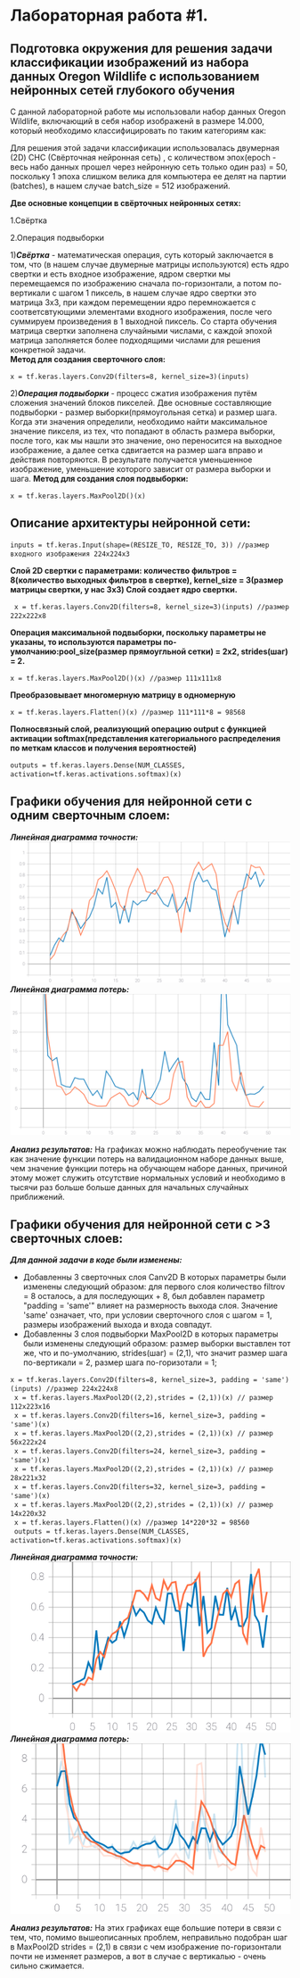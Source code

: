 Лабораторная работа #1.
====
Подготовка окружения для решения задачи классификации изображений из набора
данных Oregon Wildlife с использованием нейронных сетей глубокого обучения
-----

С данной лабораторной работе мы использовали набор данных Oregon Wildlife, включающий в себя набор изображенй в размере 14.000, который необходимо классифицировать по таким категориям как: 

Для решения этой задачи классификации использовалась двумерная (2D) СНС (Свёрточная нейронная сеть) ,  с количеством эпох(epoch - весь набо данных прошел через нейронную сеть только один раз) = 50, поскольку 1 эпоха слишком велика для компьютера ее делят на партии (batches), в нашем случае batch_size = 512 изображений. 

**Две основные концепции в свёрточных нейронных сетях:**

1.Свёртка 

2.Операция подвыборки 

1)***Свёртка*** - математическая операция, суть который заключается в том, что (в нашем случае двумерные матрицы используются) есть ядро свертки и есть входное изображение, ядром свертки мы перемещаемся по изображению сначала по-горизонтали, а потом по-вертикали с шагом 1 пиксель, в нашем случае ядро свертки это матрица 3х3, при каждом перемещении ядро перемножается с соответсвтующими элементами входного изображения, после чего суммируем произведения в 1 выходной пиксель. Со старта обучения матрица свертки заполнена случайными числами, с каждой эпохой матрица заполняется более подходящими числами для решения конкретной задачи.  
**Метод для создания сверточного слоя:**  
 ```
 x = tf.keras.layers.Conv2D(filters=8, kernel_size=3)(inputs)
 ```
2)***Операция подвыборки*** - процесс сжатия изображения путём сложения значений блоков пикселей. Две основные составляющие подвыборки - размер выборки(прямоугольная сетка) и размер шага. Когда эти значения определили, необходимо найти максимальное значение пикселя, из тех, что попадают в область размера выборки, после того, как мы нашли это значение, оно переносится на выходное изображение, а далее сетка сдвигается на размер шага вправо и действия повторяются. В результате получается уменьшенное изображение, уменьшение которого зависит от размера выборки и шага. 
**Метод для создания слоя подвыборки:**
```
x = tf.keras.layers.MaxPool2D()(x)
```  
Описание архитектуры нейронной сети:
----

```
inputs = tf.keras.Input(shape=(RESIZE_TO, RESIZE_TO, 3)) //размер входного изображения 224х224х3
```
**Слой 2D свертки с параметрами: количество фильтров = 8(количество выходных фильтров в свертке), kernel_size = 3(размер матрицы свертки, у нас 3х3) Слой создает ядро свертки.**
```
 x = tf.keras.layers.Conv2D(filters=8, kernel_size=3)(inputs) //размер 222х222х8
 ```
 **Операция максимальной подвыборки, поскольку параметры не указаны, то используются параметры по-умолчанию:pool_size(размер прямоугльной сетки) = 2х2, strides(шаг) = 2.**
 ```
 x = tf.keras.layers.MaxPool2D()(x) //размер 111х111х8
 ```
 **Преобразовывает многомерную матрицу в одномерную**
 ```
 x = tf.keras.layers.Flatten()(x) //размер 111*111*8 = 98568
 ```
 **Полносвязный слой, реализующий операцию output c функцией активации softmax(представления категориального распределения по меткам классов и получения вероятностей)**
 ```
 outputs = tf.keras.layers.Dense(NUM_CLASSES, activation=tf.keras.activations.softmax)(x)
 ```
 Графики обучения для нейронной сети с одним сверточным слоем:
 ----
 
 ***Линейная диаграмма точности:*** 
 <img src="./epoch_categorical_accuracy_1.svg">
 ***Линейная диаграмма потерь:*** 
 <img src="./epoch_loss_1.svg">
 
 ***Анализ результатов:***
 На графиках можно наблюдать переобучение так как значение функции потерь на валидационном наборе данных выше, чем значение функции потерь на обучающем наборе данных, причиной этому может служить отсутствие нормальных условий и необходимо в тысячи раз больше больше данных для начальных случайных приближений.
 
 
 Графики обучения для нейронной сети с >3 сверточных слоев:
 ----
 ***Для данной задачи в коде были изменены:***
 * Добавленны 3 сверточных слоя Canv2D В которых параметры были изменены следующий образом: для первого слоя количество filtrov = 8 осталось, а для последующих + 8, был добавлен параметр "padding = 'same'" влияет на размерность выхода слоя. Значение 'same' означает, что, при условии сверточного слоя с шагом = 1, размеры изображений выхода и входа совпадут.
 * Добавленны 3 слоя подвыборки MaxPool2D в которых параметры были изменены следующий образом: размер выборки выставлен тот же, что и по-умолчанию, strides(шаг) = (2,1), что значит размер шага по-вертикали = 2, размер шага по-горизотали = 1;
 ```
 x = tf.keras.layers.Conv2D(filters=8, kernel_size=3, padding = 'same')(inputs) //размер 224х224х8
  x = tf.keras.layers.MaxPool2D((2,2),strides = (2,1))(x) // размер 112х223х16
  x = tf.keras.layers.Conv2D(filters=16, kernel_size=3, padding = 'same')(x) 
  x = tf.keras.layers.MaxPool2D((2,2),strides = (2,1))(x) // размер 56х222х24
  x = tf.keras.layers.Conv2D(filters=24, kernel_size=3, padding = 'same')(x) 
  x = tf.keras.layers.MaxPool2D((2,2),strides = (2,1))(x) // размер 28х221х32
  x = tf.keras.layers.Conv2D(filters=32, kernel_size=3, padding = 'same')(x) 
  x = tf.keras.layers.MaxPool2D((2,2),strides = (2,1))(x) // размер 14х220х32
  x = tf.keras.layers.Flatten()(x) //размер 14*220*32 = 98560
  outputs = tf.keras.layers.Dense(NUM_CLASSES, activation=tf.keras.activations.softmax)(x)
  ```
 
  ***Линейная диаграмма точности:*** 
 <img src="./epoch_categorical_accuracy_2.svg">
 ***Линейная диаграмма потерь:*** 
 <img src="./epoch_loss_2.svg">
 
  ***Анализ результатов:***
  На этих графиках еще большие потери в связи с тем, что, помимо вышеописанных проблем, неправильно подобран шаг в MaxPool2D strides = (2,1) в связи с чем изображение по-горизонтали почти не изменяет размеров, а вот в случае с вертикалью - очень сильно сжимается.




 
 
 


